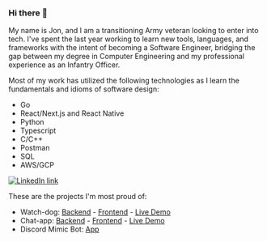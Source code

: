 ### Hi there 👋

My name is Jon, and I am a transitioning Army veteran looking to enter into tech. I've spent the last year working to learn new tools, languages, and frameworks with the intent of becoming a Software Engineer, bridging the gap between my degree in Computer Engineering and my professional experience as an Infantry Officer.

Most of my work has utilized the following technologies as I learn the fundamentals and idioms of software design:
- Go
- React/Next.js and React Native
- Python
- Typescript
- C/C++
- Postman
- SQL
- AWS/GCP


[![LinkedIn link](https://img.shields.io/badge/LinkedIn-0077B5?style=for-the-badge&logo=linkedin&logoColor=white)](https://www.linkedin.com/in/jon-reesman)


These are the projects I'm most proud of:
- Watch-dog: [Backend](https://github.com/jonreesman/watch-dog-kafka) - [Frontend](https://github.com/jonreesman/watch-dog-next) - [Live Demo](https://watch-dog.jonreesman.dev)
- Chat-app: [Backend](https://github.com/jonreesman/chat) - [Frontend](https://github.com/jonreesman/chat-next) - [Live Demo](https://chat.jonreesman.dev)
- Discord Mimic Bot: [App](https://github.com/jonreesman/mimic)

